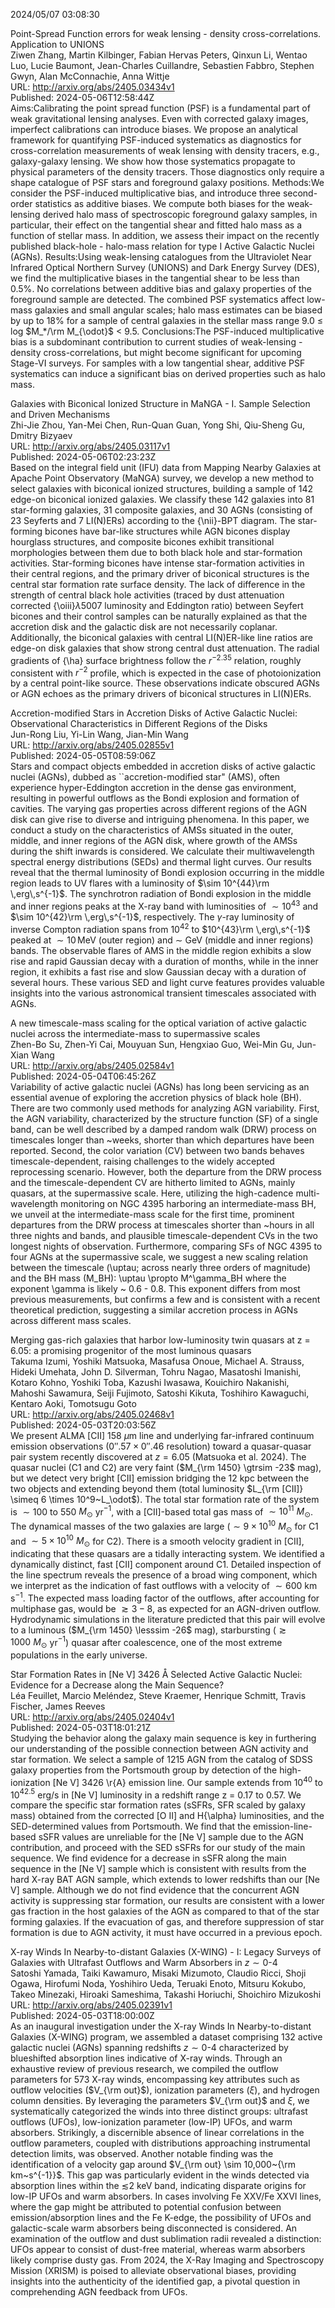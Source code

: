 2024/05/07 03:08:30  

Point-Spread Function errors for weak lensing - density
  cross-correlations. Application to UNIONS  
Ziwen Zhang, Martin Kilbinger, Fabian Hervas Peters, Qinxun Li, Wentao Luo, Lucie Baumont, Jean-Charles Cuillandre, Sebastien Fabbro, Stephen Gwyn, Alan McConnachie, Anna Wittje  
URL: http://arxiv.org/abs/2405.03434v1  
Published: 2024-05-06T12:58:44Z  
  Aims:Calibrating the point spread function (PSF) is a fundamental part of weak gravitational lensing analyses. Even with corrected galaxy images, imperfect calibrations can introduce biases. We propose an analytical framework for quantifying PSF-induced systematics as diagnostics for cross-correlation measurements of weak lensing with density tracers, e.g., galaxy-galaxy lensing. We show how those systematics propagate to physical parameters of the density tracers. Those diagnostics only require a shape catalogue of PSF stars and foreground galaxy positions. Methods:We consider the PSF-induced multiplicative bias, and introduce three second-order statistics as additive biases. We compute both biases for the weak-lensing derived halo mass of spectroscopic foreground galaxy samples, in particular, their effect on the tangential shear and fitted halo mass as a function of stellar mass. In addition, we assess their impact on the recently published black-hole - halo-mass relation for type I Active Galactic Nuclei (AGNs). Results:Using weak-lensing catalogues from the Ultraviolet Near Infrared Optical Northern Survey (UNIONS) and Dark Energy Survey (DES), we find the multiplicative biases in the tangential shear to be less than $0.5\%$. No correlations between additive bias and galaxy properties of the foreground sample are detected. The combined PSF systematics affect low-mass galaxies and small angular scales; halo mass estimates can be biased by up to 18$\%$ for a sample of central galaxies in the stellar mass range 9.0 $\leq$ log $M_*/\rm M_{\odot}$ &lt; 9.5. Conclusions:The PSF-induced multiplicative bias is a subdominant contribution to current studies of weak-lensing - density cross-correlations, but might become significant for upcoming Stage-VI surveys. For samples with a low tangential shear, additive PSF systematics can induce a significant bias on derived properties such as halo mass.   

Galaxies with Biconical Ionized Structure in MaNGA - I. Sample Selection
  and Driven Mechanisms  
Zhi-Jie Zhou, Yan-Mei Chen, Run-Quan Guan, Yong Shi, Qiu-Sheng Gu, Dmitry Bizyaev  
URL: http://arxiv.org/abs/2405.03117v1  
Published: 2024-05-06T02:23:23Z  
  Based on the integral field unit (IFU) data from Mapping Nearby Galaxies at Apache Point Observatory (MaNGA) survey, we develop a new method to select galaxies with biconical ionized structures, building a sample of 142 edge-on biconical ionized galaxies. We classify these 142 galaxies into 81 star-forming galaxies, 31 composite galaxies, and 30 AGNs (consisting of 23 Seyferts and 7 LI(N)ERs) according to the {\nii}-BPT diagram. The star-forming bicones have bar-like structures while AGN bicones display hourglass structures, and composite bicones exhibit transitional morphologies between them due to both black hole and star-formation activities. Star-forming bicones have intense star-formation activities in their central regions, and the primary driver of biconical structures is the central star formation rate surface density. The lack of difference in the strength of central black hole activities (traced by dust attenuation corrected {\oiii}$\lambda$5007 luminosity and Eddington ratio) between Seyfert bicones and their control samples can be naturally explained as that the accretion disk and the galactic disk are not necessarily coplanar. Additionally, the biconical galaxies with central LI(N)ER-like line ratios are edge-on disk galaxies that show strong central dust attenuation. The radial gradients of {\ha} surface brightness follow the $r^{-2.35}$ relation, roughly consistent with $r^{-2}$ profile, which is expected in the case of photoionization by a central point-like source. These observations indicate obscured AGNs or AGN echoes as the primary drivers of biconical structures in LI(N)ERs.   

Accretion-modified Stars in Accretion Disks of Active Galactic Nuclei:
  Observational Characteristics in Different Regions of the Disks  
Jun-Rong Liu, Yi-Lin Wang, Jian-Min Wang  
URL: http://arxiv.org/abs/2405.02855v1  
Published: 2024-05-05T08:59:06Z  
  Stars and compact objects embedded in accretion disks of active galactic nuclei (AGNs), dubbed as ``accretion-modified star" (AMS), often experience hyper-Eddington accretion in the dense gas environment, resulting in powerful outflows as the Bondi explosion and formation of cavities. The varying gas properties across different regions of the AGN disk can give rise to diverse and intriguing phenomena. In this paper, we conduct a study on the characteristics of AMSs situated in the outer, middle, and inner regions of the AGN disk, where growth of the AMSs during the shift inwards is considered. We calculate their multiwavelength spectral energy distributions (SEDs) and thermal light curves. Our results reveal that the thermal luminosity of Bondi explosion occurring in the middle region leads to UV flares with a luminosity of $\sim 10^{44}\rm \,erg\,s^{-1}$. The synchrotron radiation of Bondi explosion in the middle and inner regions peaks at the X-ray band with luminosities of $\sim 10^{43}$ and $\sim 10^{42}\rm \,erg\,s^{-1}$, respectively. The $\gamma$-ray luminosity of inverse Compton radiation spans from $10^{42}$ to $10^{43}\rm \,erg\,s^{-1}$ peaked at $\sim 10\,$MeV (outer region) and $\sim$ GeV (middle and inner regions) bands. The observable flares of AMS in the middle region exhibits a slow rise and rapid Gaussian decay with a duration of months, while in the inner region, it exhibits a fast rise and slow Gaussian decay with a duration of several hours. These various SED and light curve features provides valuable insights into the various astronomical transient timescales associated with AGNs.   

A new timescale-mass scaling for the optical variation of active
  galactic nuclei across the intermediate-mass to supermassive scales  
Zhen-Bo Su, Zhen-Yi Cai, Mouyuan Sun, Hengxiao Guo, Wei-Min Gu, Jun-Xian Wang  
URL: http://arxiv.org/abs/2405.02584v1  
Published: 2024-05-04T06:45:26Z  
  Variability of active galactic nuclei (AGNs) has long been servicing as an essential avenue of exploring the accretion physics of black hole (BH). There are two commonly used methods for analyzing AGN variability. First, the AGN variability, characterized by the structure function (SF) of a single band, can be well described by a damped random walk (DRW) process on timescales longer than ~weeks, shorter than which departures have been reported. Second, the color variation (CV) between two bands behaves timescale-dependent, raising challenges to the widely accepted reprocessing scenario. However, both the departure from the DRW process and the timescale-dependent CV are hitherto limited to AGNs, mainly quasars, at the supermassive scale. Here, utilizing the high-cadence multi-wavelength monitoring on NGC 4395 harboring an intermediate-mass BH, we unveil at the intermediate-mass scale for the first time, prominent departures from the DRW process at timescales shorter than ~hours in all three nights and bands, and plausible timescale-dependent CVs in the two longest nights of observation. Furthermore, comparing SFs of NGC 4395 to four AGNs at the supermassive scale, we suggest a new scaling relation between the timescale (\uptau; across nearly three orders of magnitude) and the BH mass (M_BH): \uptau \propto M^\gamma_BH where the exponent \gamma is likely ~ 0.6 - 0.8. This exponent differs from most previous measurements, but confirms a few and is consistent with a recent theoretical prediction, suggesting a similar accretion process in AGNs across different mass scales.   

Merging gas-rich galaxies that harbor low-luminosity twin quasars at z =
  6.05: a promising progenitor of the most luminous quasars  
Takuma Izumi, Yoshiki Matsuoka, Masafusa Onoue, Michael A. Strauss, Hideki Umehata, John D. Silverman, Tohru Nagao, Masatoshi Imanishi, Kotaro Kohno, Yoshiki Toba, Kazushi Iwasawa, Kouichiro Nakanishi, Mahoshi Sawamura, Seiji Fujimoto, Satoshi Kikuta, Toshihiro Kawaguchi, Kentaro Aoki, Tomotsugu Goto  
URL: http://arxiv.org/abs/2405.02468v1  
Published: 2024-05-03T20:03:56Z  
  We present ALMA [CII] 158 $\mu$m line and underlying far-infrared continuum emission observations ($0''.57 \times 0''.46$ resolution) toward a quasar-quasar pair system recently discovered at $z = 6.05$ (Matsuoka et al. 2024). The quasar nuclei (C1 and C2) are very faint ($M_{\rm 1450} \gtrsim -23$ mag), but we detect very bright [CII] emission bridging the 12 kpc between the two objects and extending beyond them (total luminosity $L_{\rm [CII]} \simeq 6 \times 10^9~L_\odot$). The total star formation rate of the system is $\sim 100$ to 550 $M_\odot$ yr$^{-1}$, with a [CII]-based total gas mass of $\sim 10^{11}~M_\odot$. The dynamical masses of the two galaxies are large ($\sim 9 \times 10^{10}~M_\odot$ for C1 and $\sim 5 \times 10^{10}~M_\odot$ for C2). There is a smooth velocity gradient in [CII], indicating that these quasars are a tidally interacting system. We identified a dynamically distinct, fast [CII] component around C1. Detailed inspection of the line spectrum reveals the presence of a broad wing component, which we interpret as the indication of fast outflows with a velocity of $\sim 600$ km s$^{-1}$. The expected mass loading factor of the outflows, after accounting for multiphase gas, would be $\gtrsim 3-8$, as expected for an AGN-driven outflow. Hydrodynamic simulations in the literature predicted that this pair will evolve to a luminous ($M_{\rm 1450} \lesssim -26$ mag), starbursting ($\gtrsim 1000~M_\odot$ yr$^{-1}$) quasar after coalescence, one of the most extreme populations in the early universe.   

Star Formation Rates in [Ne V] 3426 Å Selected Active Galactic
  Nuclei: Evidence for a Decrease along the Main Sequence?  
Léa Feuillet, Marcio Meléndez, Steve Kraemer, Henrique Schmitt, Travis Fischer, James Reeves  
URL: http://arxiv.org/abs/2405.02404v1  
Published: 2024-05-03T18:01:21Z  
  Studying the behavior along the galaxy main sequence is key in furthering our understanding of the possible connection between AGN activity and star formation. We select a sample of 1215 AGN from the catalog of SDSS galaxy properties from the Portsmouth group by detection of the high-ionization [Ne V] 3426 \r{A} emission line. Our sample extends from 10$^{40}$ to 10$^{42.5}$ erg/s in [Ne V] luminosity in a redshift range z = 0.17 to 0.57. We compare the specific star formation rates (sSFRs, SFR scaled by galaxy mass) obtained from the corrected [O II] and H{\alpha} luminosities, and the SED-determined values from Portsmouth. We find that the emission-line-based sSFR values are unreliable for the [Ne V] sample due to the AGN contribution, and proceed with the SED sSFRs for our study of the main sequence. We find evidence for a decrease in sSFR along the main sequence in the [Ne V] sample which is consistent with results from the hard X-ray BAT AGN sample, which extends to lower redshifts than our [Ne V] sample. Although we do not find evidence that the concurrent AGN activity is suppressing star formation, our results are consistent with a lower gas fraction in the host galaxies of the AGN as compared to that of the star forming galaxies. If the evacuation of gas, and therefore suppression of star formation is due to AGN activity, it must have occurred in a previous epoch.   

X-ray Winds In Nearby-to-distant Galaxies (X-WING) - I: Legacy Surveys
  of Galaxies with Ultrafast Outflows and Warm Absorbers in $z \sim 0$-$4$  
Satoshi Yamada, Taiki Kawamuro, Misaki Mizumoto, Claudio Ricci, Shoji Ogawa, Hirofumi Noda, Yoshihiro Ueda, Teruaki Enoto, Mitsuru Kokubo, Takeo Minezaki, Hiroaki Sameshima, Takashi Horiuchi, Shoichiro Mizukoshi  
URL: http://arxiv.org/abs/2405.02391v1  
Published: 2024-05-03T18:00:00Z  
  As an inaugural investigation under the X-ray Winds In Nearby-to-distant Galaxies (X-WING) program, we assembled a dataset comprising 132 active galactic nuclei (AGNs) spanning redshifts $z \sim 0$-$4$ characterized by blueshifted absorption lines indicative of X-ray winds. Through an exhaustive review of previous research, we compiled the outflow parameters for 573 X-ray winds, encompassing key attributes such as outflow velocities ($V_{\rm out}$), ionization parameters ($\xi$), and hydrogen column densities. By leveraging the parameters $V_{\rm out}$ and $\xi$, we systematically categorized the winds into three distinct groups: ultrafast outflows (UFOs), low-ionization parameter (low-IP) UFOs, and warm absorbers. Strikingly, a discernible absence of linear correlations in the outflow parameters, coupled with distributions approaching instrumental detection limits, was observed. Another notable finding was the identification of a velocity gap around $V_{\rm out} \sim 10,000~{\rm km~s^{-1}}$. This gap was particularly evident in the winds detected via absorption lines within the $\lesssim$2 keV band, indicating disparate origins for low-IP UFOs and warm absorbers. In cases involving Fe XXV/Fe XXVI lines, where the gap might be attributed to potential confusion between emission/absorption lines and the Fe K-edge, the possibility of UFOs and galactic-scale warm absorbers being disconnected is considered. An examination of the outflow and dust sublimation radii revealed a distinction: UFOs appear to consist of dust-free material, whereas warm absorbers likely comprise dusty gas. From 2024, the X-Ray Imaging and Spectroscopy Mission (XRISM) is poised to alleviate observational biases, providing insights into the authenticity of the identified gap, a pivotal question in comprehending AGN feedback from UFOs.   

